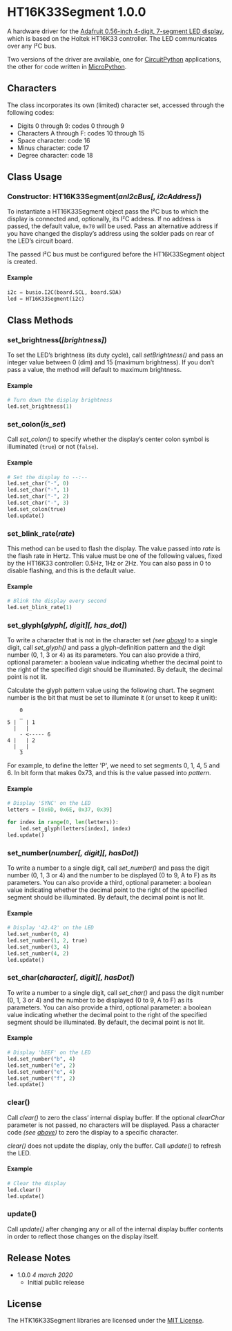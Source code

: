 # HT16K33Segment 1.0.0 #

A hardware driver for the [Adafruit 0.56-inch 4-digit, 7-segment LED display](http://www.adafruit.com/products/878), which is based on the Holtek HT16K33 controller. The LED communicates over any I&sup2;C bus.

Two versions of the driver are available, one for [CircuitPython](https://circuitpython.readthedocs.io/en/latest/docs/index.html) applications, the other for code written in [MicroPython](http://docs.micropython.org/en/latest/index.html).

## Characters ##

The class incorporates its own (limited) character set, accessed through the following codes:

- Digits 0 through 9: codes 0 through 9
- Characters A through F: codes 10 through 15
- Space character: code 16
- Minus character: code 17
- Degree character: code 18

## Class Usage ##

### Constructor: HT16K33Segment(*anI2cBus[, i2cAddress]*) ###

To instantiate a HT16K33Segment object pass the I&sup2;C bus to which the display is connected and, optionally, its I&sup2;C address. If no address is passed, the default value, `0x70` will be used. Pass an alternative address if you have changed the display’s address using the solder pads on rear of the LED’s circuit board.

The passed I&sup2;C bus must be configured before the HT16K33Segment object is created.

#### Example ####

```python
i2c = busio.I2C(board.SCL, board.SDA)
led = HT16K33Segment(i2c)
```

## Class Methods ##

### set_brightness(*[brightness]*) ###

To set the LED’s brightness (its duty cycle), call *setBrightness()* and pass an integer value between 0 (dim) and 15 (maximum brightness). If you don’t pass a value, the method will default to maximum brightness.

#### Example ####

```python
# Turn down the display brightness
led.set_brightness(1)
```

### set_colon(*is_set*) ###

Call *set_colon()* to specify whether the display’s center colon symbol is illuminated (`true`) or not (`false`).

#### Example ####

```python
# Set the display to --:--
led.set_char("-", 0)
led.set_char("-", 1)
led.set_char("-", 2)
led.set_char("-", 3)
led.set_colon(true)
led.update()
```

### set_blink_rate(*rate*) ###

This method can be used to flash the display. The value passed into *rate* is the flash rate in Hertz. This value must be one of the following values, fixed by the HT16K33 controller: 0.5Hz, 1Hz or 2Hz. You can also pass in 0 to disable flashing, and this is the default value.

#### Example ####

```python
# Blink the display every second
led.set_blink_rate(1)
```

### set_glyph(*glyph[, digit][, has_dot]*) ###

To write a character that is not in the character set *(see [above](#characters))* to a single digit, call *set_glyph()* and pass a glyph-definition pattern and the digit number (0, 1, 3 or 4) as its parameters. You can also provide a third, optional parameter: a boolean value indicating whether the decimal point to the right of the specified digit should be illuminated. By default, the decimal point is not lit.

Calculate the glyph pattern value using the following chart. The segment number is the bit that must be set to illuminate it (or unset to keep it unlit):

```
    0
    _
5 |   | 1
  |   |
    - <----- 6
4 |   | 2
  | _ |
    3
```

For example, to define the letter 'P', we need to set segments 0, 1, 4, 5 and 6. In bit form that makes 0x73, and this is the value passed into *pattern*.

#### Example ####

```python
# Display 'SYNC' on the LED
letters = [0x6D, 0x6E, 0x37, 0x39]

for index in range(0, len(letters)):
    led.set_glyph(letters[index], index)
led.update()
```

### set_number(*number[, digit][, hasDot]*) ###

To write a number to a single digit, call *set_number()* and pass the digit number (0, 1, 3 or 4) and the number to be displayed (0 to 9, A to F) as its parameters. You can also provide a third, optional parameter: a boolean value indicating whether the decimal point to the right of the specified segment should be illuminated. By default, the decimal point is not lit.

#### Example ####

```python
# Display '42.42' on the LED
led.set_number(0, 4)
led.set_number(1, 2, true)
led.set_number(3, 4)
led.set_number(4, 2)
led.update()
```

### set_char(*character[, digit][, hasDot]*) ###

To write a number to a single digit, call *set_char()* and pass the digit number (0, 1, 3 or 4) and the number to be displayed (0 to 9, A to F) as its parameters. You can also provide a third, optional parameter: a boolean value indicating whether the decimal point to the right of the specified segment should be illuminated. By default, the decimal point is not lit.

#### Example ####

```python
# Display 'bEEF' on the LED
led.set_number("b", 4)
led.set_number("e", 2)
led.set_number("e", 4)
led.set_number("f", 2)
led.update()
```

### clear() ###

Call *clear()* to zero the class’ internal display buffer. If the optional *clearChar* parameter is not passed, no characters will be displayed. Pass a character code *(see [above](#characters))* to zero the display to a specific character.

*clear()* does not update the display, only the buffer. Call *update()* to refresh the LED.

#### Example ####

```python
# Clear the display
led.clear()
led.update()
```

### update() ###

Call *update()* after changing any or all of the internal display buffer contents in order to reflect those changes on the display itself.

## Release Notes ##

- 1.0.0 *4 march 2020*
    - Initial public release

## License ##

The HTK16K33Segment libraries are licensed under the [MIT License](LICENSE).
